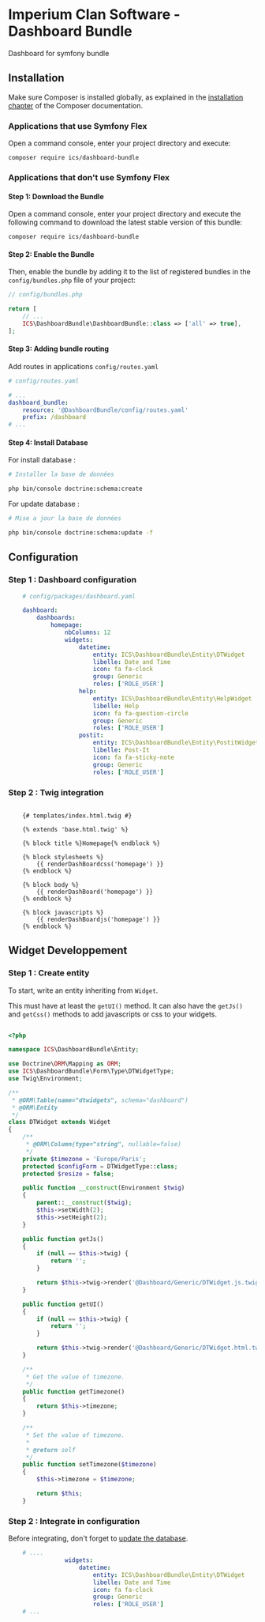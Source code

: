 # Imperium Clan Software - Dashboard Bundle

Dashboard for symfony bundle

## Installation

Make sure Composer is installed globally, as explained in the
[installation chapter](https://getcomposer.org/doc/00-intro.md)
of the Composer documentation.

### Applications that use Symfony Flex

Open a command console, enter your project directory and execute:

```console
composer require ics/dashboard-bundle
```

### Applications that don't use Symfony Flex

#### Step 1: Download the Bundle

Open a command console, enter your project directory and execute the
following command to download the latest stable version of this bundle:

```console
composer require ics/dashboard-bundle
```

#### Step 2: Enable the Bundle

Then, enable the bundle by adding it to the list of registered bundles
in the `config/bundles.php` file of your project:

```php
// config/bundles.php

return [
    // ...
    ICS\DashboardBundle\DashboardBundle::class => ['all' => true],
];
```

#### Step 3: Adding bundle routing

Add routes in applications `config/routes.yaml`

```yaml
# config/routes.yaml

# ...
dashboard_bundle:
    resource: '@DashboardBundle/config/routes.yaml'
    prefix: /dashboard
# ...
```

#### Step 4: Install Database

For install database :

```bash
# Installer la base de données

php bin/console doctrine:schema:create

```

For update database :

```bash
# Mise a jour la base de données

php bin/console doctrine:schema:update -f

```

## Configuration

### Step 1 : Dashboard configuration

```yaml
    # config/packages/dashboard.yaml

    dashboard:
        dashboards:
            homepage:
                nbColumns: 12
                widgets:
                    datetime:
                        entity: ICS\DashboardBundle\Entity\DTWidget
                        libelle: Date and Time
                        icon: fa fa-clock
                        group: Generic
                        roles: ['ROLE_USER']
                    help:
                        entity: ICS\DashboardBundle\Entity\HelpWidget
                        libelle: Help
                        icon: fa fa-question-circle
                        group: Generic
                        roles: ['ROLE_USER']
                    postit:
                        entity: ICS\DashboardBundle\Entity\PostitWidget
                        libelle: Post-It
                        icon: fa fa-sticky-note
                        group: Generic
                        roles: ['ROLE_USER']
```

### Step 2 : Twig integration

```twig

    {# templates/index.html.twig #}

    {% extends 'base.html.twig' %}

    {% block title %}Homepage{% endblock %}

    {% block stylesheets %}
        {{ renderDashBoardcss('homepage') }}
    {% endblock %}

    {% block body %}
        {{ renderDashBoard('homepage') }}
    {% endblock %}

    {% block javascripts %}
        {{ renderDashBoardjs('homepage') }}
    {% endblock %}

```

## Widget Developpement

### Step 1 : Create entity

To start, write an entity inheriting from `Widget`.

This must have at least the `getUI()` method. It can also have the `getJs()` and `getCss()` methods to add javascripts or css to your widgets.

```php

<?php

namespace ICS\DashboardBundle\Entity;

use Doctrine\ORM\Mapping as ORM;
use ICS\DashboardBundle\Form\Type\DTWidgetType;
use Twig\Environment;

/**
 * @ORM\Table(name="dtwidgets", schema="dashboard")
 * @ORM\Entity
 */
class DTWidget extends Widget
{
    /**
     * @ORM\Column(type="string", nullable=false)
     */
    private $timezone = 'Europe/Paris';
    protected $configForm = DTWidgetType::class;
    protected $resize = false;

    public function __construct(Environment $twig)
    {
        parent::__construct($twig);
        $this->setWidth(2);
        $this->setHeight(2);
    }

    public function getJs()
    {
        if (null == $this->twig) {
            return '';
        }

        return $this->twig->render('@Dashboard/Generic/DTWidget.js.twig', ['widget' => $this]);
    }

    public function getUI()
    {
        if (null == $this->twig) {
            return '';
        }

        return $this->twig->render('@Dashboard/Generic/DTWidget.html.twig', ['widget' => $this]);
    }

    /**
     * Get the value of timezone.
     */
    public function getTimezone()
    {
        return $this->timezone;
    }

    /**
     * Set the value of timezone.
     *
     * @return self
     */
    public function setTimezone($timezone)
    {
        $this->timezone = $timezone;

        return $this;
    }

```

### Step 2 : Integrate in configuration

Before integrating, don't forget to [update the database](#step-4:-install-database).

```yaml
    # ....
                widgets:
                    datetime:
                        entity: ICS\DashboardBundle\Entity\DTWidget
                        libelle: Date and Time
                        icon: fa fa-clock
                        group: Generic
                        roles: ['ROLE_USER']
    # ...

```
